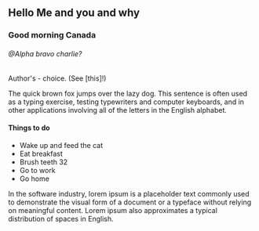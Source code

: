 ## Hello Me and you and why

### Good morning Canada

###### @Alpha bravo charlie?

Author's - choice. (See [this]!)

The quick brown fox jumps over the lazy dog. This sentence is often used as a typing exercise, testing typewriters and computer keyboards, and in other applications involving all of the letters in the English alphabet.

#### Things to do

-   Wake up and feed the cat
-   Eat breakfast
-   Brush teeth 32
-   Go to work
-   Go home

In the software industry, lorem ipsum is a placeholder text commonly used to demonstrate the visual form of a document or a typeface without relying on meaningful content. Lorem ipsum also approximates a typical distribution of spaces in English.
